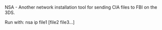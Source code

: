 NSA - Another network installation tool for sending CIA files to FBI on the 3DS.

Run with:
    nsa ip file1 [file2 file3...]
